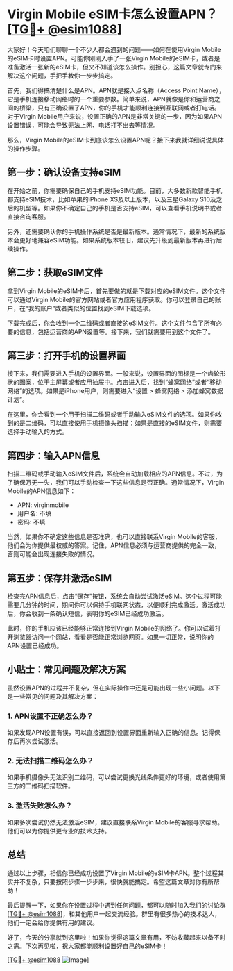 # Virgin Mobile eSIM卡怎么设置APN？[[TG💪+ @esim1088](https://t.me/s/esim1088)]

大家好！今天咱们聊聊一个不少人都会遇到的问题——如何在使用Virgin Mobile的eSIM卡时设置APN。可能你刚刚入手了一张Virgin Mobile的eSIM卡，或者是准备激活一张新的eSIM卡，但又不知道该怎么操作。别担心，这篇文章就专门来解决这个问题，手把手教你一步步搞定。

首先，我们得搞清楚什么是APN。APN就是接入点名称（Access Point Name），它是手机连接移动网络时的一个重要参数。简单来说，APN就像是你和运营商之间的桥梁，只有正确设置了APN，你的手机才能顺利连接到互联网或者打电话。对于Virgin Mobile用户来说，设置正确的APN是非常关键的一步，因为如果APN设置错误，可能会导致无法上网、电话打不出去等情况。

那么，Virgin Mobile的eSIM卡到底该怎么设置APN呢？接下来我就详细说说具体的操作步骤。

## 第一步：确认设备支持eSIM

在开始之前，你需要确保自己的手机支持eSIM功能。目前，大多数新款智能手机都支持eSIM技术，比如苹果的iPhone XS及以上版本，以及三星Galaxy S10及之后的机型等。如果你不确定自己的手机是否支持eSIM，可以查看手机说明书或者直接咨询客服。

另外，还需要确认你的手机操作系统是否是最新版本。通常情况下，最新的系统版本会更好地兼容eSIM功能。如果系统版本较旧，建议先升级到最新版本再进行后续操作。

## 第二步：获取eSIM文件

拿到Virgin Mobile的eSIM卡后，首先要做的就是下载对应的eSIM文件。这个文件可以通过Virgin Mobile的官方网站或者官方应用程序获取。你可以登录自己的账户，在“我的账户”或者类似的位置找到eSIM下载选项。

下载完成后，你会收到一个二维码或者直接的eSIM文件。这个文件包含了所有必要的信息，包括运营商的APN设置等。接下来，我们就需要用到这个文件了。

## 第三步：打开手机的设置界面

接下来，我们需要进入手机的设置界面。一般来说，设置界面的图标是一个齿轮形状的图案，位于主屏幕或者应用抽屉中。点击进入后，找到“蜂窝网络”或者“移动网络”的选项。如果是iPhone用户，则需要进入“设置 > 蜂窝网络 > 添加蜂窝数据计划”。

在这里，你会看到一个用于扫描二维码或者手动输入eSIM文件的选项。如果你收到的是二维码，可以直接使用手机摄像头扫描；如果是直接的eSIM文件，则需要选择手动输入的方式。

## 第四步：输入APN信息

扫描二维码或手动输入eSIM文件后，系统会自动加载相应的APN信息。不过，为了确保万无一失，我们可以手动检查一下这些信息是否正确。通常情况下，Virgin Mobile的APN信息如下：

- APN: virginmobile
- 用户名: 不填
- 密码: 不填

当然，如果你不确定这些信息是否准确，也可以直接联系Virgin Mobile的客服，他们会为你提供最权威的答案。记住，APN信息必须与运营商提供的完全一致，否则可能会出现连接失败的情况。

## 第五步：保存并激活eSIM

检查完APN信息后，点击“保存”按钮，系统会自动尝试激活eSIM。这个过程可能需要几分钟的时间，期间你可以保持手机联网状态，以便顺利完成激活。激活成功后，你会收到一条确认短信，表明你的eSIM已经成功激活。

此时，你的手机应该已经能够正常连接到Virgin Mobile的网络了。你可以试着打开浏览器访问一个网站，看看是否能正常浏览网页。如果一切正常，说明你的APN设置已经成功。

## 小贴士：常见问题及解决方案

虽然设置APN的过程并不复杂，但在实际操作中还是可能出现一些小问题。以下是一些常见的问题及其解决方案：

### 1. APN设置不正确怎么办？

如果发现APN设置有误，可以直接返回到设置界面重新输入正确的信息。记得保存后再次尝试激活。

### 2. 无法扫描二维码怎么办？

如果手机摄像头无法识别二维码，可以尝试更换光线条件更好的环境，或者使用第三方的二维码扫描软件。

### 3. 激活失败怎么办？

如果多次尝试仍然无法激活eSIM，建议直接联系Virgin Mobile的客服寻求帮助。他们可以为你提供更专业的技术支持。

## 总结

通过以上步骤，相信你已经成功设置了Virgin Mobile的eSIM卡APN。整个过程其实并不复杂，只要按照步骤一步步来，很快就能搞定。希望这篇文章对你有所帮助！

最后提醒一下，如果你在设置过程中遇到任何问题，都可以随时加入我们的讨论群[[TG💪+ @esim1088](https://t.me/s/esim1088)]，和其他用户一起交流经验。群里有很多热心的技术达人，他们一定会给你提供有用的建议。

好了，今天的分享就到这里啦！如果你觉得这篇文章有用，不妨收藏起来以备不时之需。下次再见啦，祝大家都能顺利设置好自己的eSIM卡！

[[TG💪+ @esim1088](https://t.me/s/esim1088) ![Image](https://i.postimg.cc/4NQfJmqS/Snipaste-2025-05-13-00-14-12.png)]